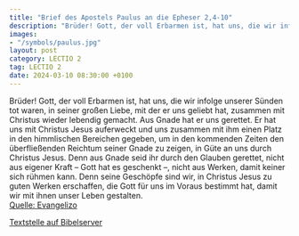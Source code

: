 ```yaml
---
title: "Brief des Apostels Paulus an die Epheser 2,4-10"
description: "Brüder! Gott, der voll Erbarmen ist, hat uns, die wir infolge unserer Sünden tot waren, in seiner großen Liebe, mit der er uns geliebt hat, zusammen mit Christus wieder lebendig gemacht. Aus Gnade hat er uns gerettet. Er hat uns mit Christus Jesus auferweckt und uns zusammen mit ...."
images:
- "/symbols/paulus.jpg"
layout: post
category: LECTIO 2
tag: LECTIO 2
date: 2024-03-10 08:30:00 +0100
---
```

Brüder! Gott, der voll Erbarmen ist, hat uns, die wir infolge unserer Sünden tot waren, in seiner großen Liebe, mit der er uns geliebt hat, zusammen mit Christus wieder lebendig gemacht.
Aus Gnade hat er uns gerettet.
Er hat uns mit Christus Jesus auferweckt und uns zusammen mit ihm einen Platz in den himmlischen Bereichen gegeben,
um in den kommenden Zeiten den überfließenden Reichtum seiner Gnade zu zeigen, in Güte an uns durch Christus Jesus.<!--more-->
Denn aus Gnade seid ihr durch den Glauben gerettet, nicht aus eigener Kraft – Gott hat es geschenkt –,
nicht aus Werken, damit keiner sich rühmen kann.
Denn seine Geschöpfe sind wir, in Christus Jesus zu guten Werken erschaffen, die Gott für uns im Voraus bestimmt hat, damit wir mit ihnen unser Leben gestalten.<br>
[Quelle: Evangelizo](https://evangeliumtagfuertag.org/DE/gospel)

[Textstelle auf Bibelserver](https://www.bibleserver.com/EU/Epheser2,4-10)
